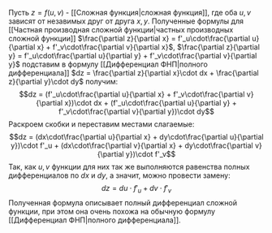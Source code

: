 Пусть $z = f(u, v)$ - [[Сложная функция|сложная функция]], где оба $u,v$ зависят от незавимых друг от друга $x,y$. Полученные формулы для [[Частная производная сложной функции|частных производных сложной функции]] $\frac{\partial z}{\partial x} = f'_u\cdot\frac{\partial u}{\partial x} + f'_v\cdot\frac{\partial v}{\partial x}$, $\frac{\partial z}{\partial y} = f'_u\cdot\frac{\partial u}{\partial y} + f'_v\cdot\frac{\partial v}{\partial y}$ подставим в формулу [[Дифференциал ФНП|полного дифференциала]] $dz = \frac{\partial z}{\partial x}\cdot  dx + \frac{\partial z}{\partial y}\cdot dy$ получим:$$dz = (f'_u\cdot\frac{\partial u}{\partial x} + f'_v\cdot\frac{\partial v}{\partial x})\cdot  dx + (f'_u\cdot\frac{\partial u}{\partial y} + f'_v\cdot\frac{\partial v}{\partial y})\cdot dy$$Раскроем скобки и переставим местами слагаемые:$$dz = (dx\cdot\frac{\partial u}{\partial x} + dy\cdot\frac{\partial u}{\partial y})\cdot  f'_u + (dx\cdot\frac{\partial v}{\partial x} + dy\cdot\frac{\partial v}{\partial y})\cdot  f'_v$$Так, как $u,v$ функции для них так же выполняются равенства полных дифференциалов по $dx$ и $dy$, а значит, можно провести замену:$$dz = du\cdot f'_u + dv\cdot f'_v$$Полученная формула описывает полный дифференциал сложной функции, при этом она очень похожа на обычную формулу [[Дифференциал ФНП|полного дифференциала]].